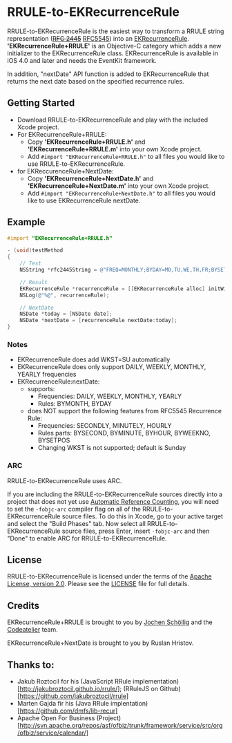 # RRULE-to-EKRecurrenceRule

RRULE-to-EKRecurrenceRule is the easiest way to transform a RRULE string representation (~~[RFC 2445](http://www.ietf.org/rfc/rfc2445.txt)~~ [RFC5545](http://tools.ietf.org/html/rfc5545)) into an [EKRecurrenceRule](http://developer.apple.com/library/ios/#documentation/EventKit/Reference/EKRecurrenceRuleClassRef/Reference/Reference.html). **'EKRecurrenceRule+RRULE'** is an Objective-C category which adds a new initializer to the EKRecurrenceRule class. EKRecurrenceRule is available in iOS 4.0 and later and needs the EventKit framework.

In addition, "nextDate" API function is added to EKRecurrenceRule that returns the next date based on the specified recurrence rules.

## Getting Started

- Download RRULE-to-EKRecurrenceRule and play with the included Xcode project.
- For EKRecurrenceRule+RRULE:
	- Copy **'EKRecurrenceRule+RRULE.h'** and **'EKRecurrenceRule+RRULE.m'** into your own Xcode project.
	- Add `#import "EKRecurrenceRule+RRULE.h"` to all files you would like to use RRULE-to-EKRecurrenceRule.
- for EKReccurenceRule+NextDate:
	- Copy **'EKRecurrenceRule+NextDate.h'** and **'EKRecurrenceRule+NextDate.m'** into your own Xcode project.
	- Add `#import "EKRecurrenceRule+NextDate.h"` to all files you would like to use EKRecurrenceRule nextDate.

## Example

``` objective-c
#import "EKRecurrenceRule+RRULE.h"

- (void)testMethod
{
    // Test
    NSString *rfc2445String = @"FREQ=MONTHLY;BYDAY=MO,TU,WE,TH,FR;BYSETPOS=-2"; // The 2nd to last weekday of the month

    // Result
    EKRecurrenceRule *recurrenceRule = [[EKRecurrenceRule alloc] initWithString:rfc2445String];
    NSLog(@"%@", recurrenceRule);

    // NextDate
    NSDate *today = [NSDate date];
    NSDate *nextDate = [recurrenceRule nextDate:today];
}
```

### Notes

- EKRecurrenceRule does add WKST=SU automatically
- EKRecurrenceRule does only support DAILY, WEEKLY, MONTHLY, YEARLY frequencies
- EKRecurrenceRule:nextDate:
	- supports:
		- Frequencies: DAILY, WEEKLY, MONTHLY, YEARLY
		- Rules: BYMONTH, BYDAY
	- does NOT support the following features from RFC5545 Recurrence Rule:
		- Frequencies: SECONDLY, MINUTELY, HOURLY
		- Rules parts: BYSECOND, BYMINUTE, BYHOUR, BYWEEKNO, BYSETPOS
		- Changing WKST is not supported; default is Sunday

### ARC

RRULE-to-EKRecurrenceRule uses ARC.

If you are including the RRULE-to-EKRecurrenceRule sources directly into a project that does not yet use [Automatic Reference Counting](http://clang.llvm.org/docs/AutomaticReferenceCounting.html), you will need to set the `-fobjc-arc` compiler flag on all of the RRULE-to-EKRecurrenceRule source files. To do this in Xcode, go to your active target and select the "Build Phases" tab. Now select all RRULE-to-EKRecurrenceRule source files, press Enter, insert `-fobjc-arc` and then "Done" to enable ARC for RRULE-to-EKRecurrenceRule.

## License

RRULE-to-EKRecurrenceRule is licensed under the terms of the [Apache License, version 2.0](http://www.apache.org/licenses/LICENSE-2.0.html). Please see the [LICENSE](LICENSE) file for full details.

## Credits

EKRecurrenceRule+RRULE is brought to you by [Jochen Schöllig](http://twitter.com/jochenschoellig) and the [Codeatelier](http://twitter.com/codeatelier) team.

EKRecurrenceRule+NextDate is brought to you by Ruslan Hristov.

Thanks to:
----------
* Jakub Roztocil for his (JavaScript RRule implementation)[http://jakubroztocil.github.io/rrule/]; (RRuleJS on Github)[https://github.com/jakubroztocil/rrule]
* Marten Gajda fir his (Java RRule implentation)[https://github.com/dmfs/lib-recur]
* Apache Open For Business (Project)[http://svn.apache.org/repos/asf/ofbiz/trunk/framework/service/src/org/ofbiz/service/calendar/]